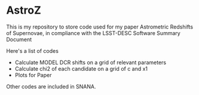 # AstroZ

This is my repository to store code used for my paper Astrometric Redshifts of Supernovae, in compliance with the LSST-DESC Software Summary Document

Here's a list of codes

- Calculate MODEL DCR shifts on a grid of relevant parameters
- Calculate chi2 of each candidate on a grid of c and x1
- Plots for Paper

Other codes are included in SNANA.
